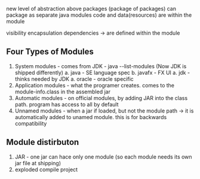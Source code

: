 new level of abstraction above packages (package of packages)
can package as separate java modules
code and data(resources) are within the module

visibility
encapsulation
dependencies 
    -> are defined within the module


Four Types of Modules
---------------------

1) System modules - comes from JDK - java --list-modules (Now JDK is shipped differently)
        a. java - SE language spec
        b. javafx - FX UI
        a. jdk - thinks needed by JDK
        a. oracle - oracle specific
2) Application modules - what the programer creates. comes to the module-info.class in the assembled jar
3) Automatic modules  - on official modules, by adding JAR into the class path. program has access to all by default 
4) Unnamed modules - when a jar if loaded, but not the module path -> it is automatically added to unamed module. this is for backwards compatibility


Module distirbuton
-----------------

1) JAR - one jar can hace only one module (so each module needs its own jar file at shipping)
2) exploded compile project


















 